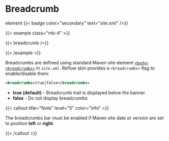 # Breadcrumb

element {{< badge color="secondary" text="site.xml" />}}

{{< example class="mb-4" >}}

{{< breadcrumb />}}

{{< /example >}}

Breadcrumbs are defined using standard Maven site element
[`<body><breadcrumbs>`][mvn-site-breadcrumbs] in `site.xml`.
Reflow skin provides a `<breadcrumbs>` flag to enable/disable them:

```xml
<breadcrumbs>true|false</breadcrumbs>
```

- **true (default)** - Breadcrumb trail is displayed below the banner
- **false** - Do not display breadcrumbs

{{< callout title="Note" level="5" color="info" >}}

The breadcrumbs bar must be enabled if Maven site date or version are set to position **left** or **right**.

{{< /callout >}}


[mvn-site-breadcrumbs]: http://maven.apache.org/plugins/maven-site-plugin/examples/sitedescriptor.html#Breadcrumbs
